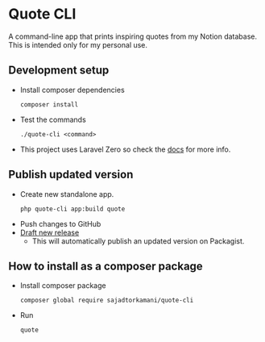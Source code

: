 # Quote CLI

A command-line app that prints inspiring quotes from my Notion database. This is intended only for
my personal use.

## Development setup

- Install composer dependencies
    ```shell
    composer install
    ```
- Test the commands
  ```shell
  ./quote-cli <command>
  ```
- This project uses Laravel Zero so check the [docs](https://laravel-zero.com/docs/introduction) for
  more info.

## Publish updated version
- Create new standalone app.
  ```shell
  php quote-cli app:build quote
  ```
- Push changes to GitHub
- [Draft new release](https://github.com/sajadtorkamani/quote-cli/releases/new)
    - This will automatically publish an updated version on Packagist.

## How to install as a composer package

- Install composer package
  ```shell
  composer global require sajadtorkamani/quote-cli
  ```
- Run
  ```shell
  quote
  ```
